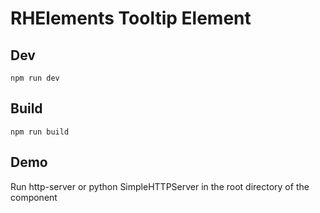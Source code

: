 # RHElements Tooltip Element

## Dev
```
npm run dev
```

## Build
```
npm run build
```

## Demo
Run http-server or python SimpleHTTPServer in the root directory of the component
